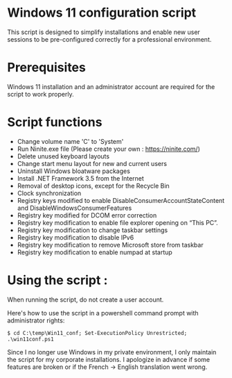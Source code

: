 # Windows 11 configuration script
This script is designed to simplify installations and enable new user sessions to be pre-configured correctly for a professional environment.

# Prerequisites
Windows 11 installation and an administrator account are required for the script to work properly.

# Script functions
* Change volume name 'C' to 'System'
* Run Ninite.exe file (Please create your own : https://ninite.com/)
* Delete unused keyboard layouts
* Change start menu layout for new and current users
* Uninstall Windows bloatware packages
* Install .NET Framework 3.5 from the Internet
* Removal of desktop icons, except for the Recycle Bin
* Clock synchronization
* Registry keys modified to enable DisableConsumerAccountStateContent and DisableWindowsConsumerFeatures
* Registry key modified for DCOM error correction
* Registry key modification to enable file explorer opening on “This PC”.
* Registry key modification to change taskbar settings
* Registry key modification to disable IPv6
* Registry key modification to remove Microsoft store from taskbar
* Registry key modification to enable numpad at startup

# Using the script :
When running the script, do not create a user account.

Here's how to use the script in a powershell command prompt with administrator rights:
```
$ cd C:\temp\Win11_conf; Set-ExecutionPolicy Unrestricted; .\win11conf.ps1
```
Since I no longer use Windows in my private environment, I only maintain the script for my corporate installations. I apologize in advance if some features are broken or if the French -> English translation went wrong.
